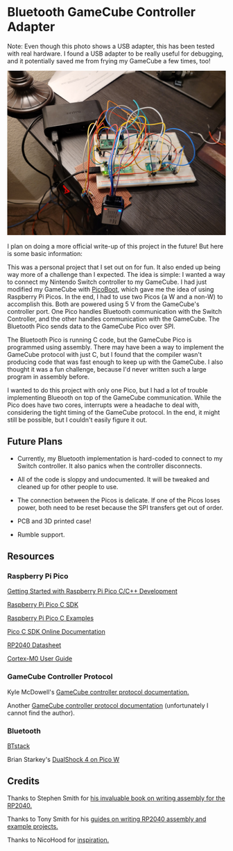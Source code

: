 # Bluetooth GameCube Controller Adapter

Note: Even though this photo shows a USB adapter, this has been tested with real hardware. I found a USB adapter to be really useful for debugging, and it potentially saved me from frying my GameCube a few times, too!

![Photo of the adapter circuit.](20240118_194919.jpg)

I plan on doing a more official write-up of this project in the future! But here is some basic information:

This was a personal project that I set out on for fun. It also ended up being way more of a challenge than I expected.
The idea is simple: I wanted a way to connect my Nintendo Switch controller to my GameCube.
I had just modified my GameCube with [PicoBoot](https://github.com/webhdx/PicoBoot), which gave me the idea of using Raspberry Pi Picos.
In the end, I had to use two Picos (a W and a non-W) to accomplish this. Both are powered using 5 V from the GameCube's controller port. One Pico handles Bluetooth communication with the Switch Controller, and the other handles communication with the GameCube. The Bluetooth Pico sends data to the GameCube Pico over SPI.

The Bluetooth Pico is running C code, but the GameCube Pico is programmed using assembly. There may have been a way to implement the GameCube protocol with just C, but I found that the compiler wasn't producing code that was fast enough to keep up with the GameCube. I also thought it was a fun challenge, because I'd never written such a large program in assembly before.

I wanted to do this project with only one Pico, but I had a lot of trouble implementing Blueooth on top of the GameCube communication. While the Pico does have two cores, interrupts were a headache to deal with, considering the tight timing of the GameCube protocol. In the end, it might still be possible, but I couldn't easily figure it out.

## Future Plans

* Currently, my Bluetooth implementation is hard-coded to connect to my Switch controller. It also panics when the controller disconnects.

* All of the code is sloppy and undocumented. It will be tweaked and cleaned up for other people to use.

* The connection between the Picos is delicate. If one of the Picos loses power, both need to be reset because the SPI transfers get out of order.

* PCB and 3D printed case!

* Rumble support.

## Resources

### Raspberry Pi Pico

[Getting Started with Raspberry Pi Pico C/C++ Development](https://datasheets.raspberrypi.com/pico/getting-started-with-pico.pdf)

[Raspberry Pi Pico C SDK](https://datasheets.raspberrypi.com/pico/raspberry-pi-pico-c-sdk.pdf)

[Raspberry Pi Pico C Examples](https://github.com/raspberrypi/pico-examples)

[Pico C SDK Online Documentation](https://www.raspberrypi.com/documentation/pico-sdk/)

[RP2040 Datasheet](https://datasheets.raspberrypi.com/rp2040/rp2040-datasheet.pdf)

[Cortex-M0 User Guide](https://developer.arm.com/documentation/dui0497/a/the-cortex-m0-instruction-set?lang=en)

### GameCube Controller Protocol

Kyle McDowell's [GameCube controller protocol documentation.](https://simplecontrollers.com/blogs/resources/gamecube-protocol)

Another [GameCube controller protocol documentation](http://www.int03.co.uk/crema/hardware/gamecube/gc-control.html) (unfortunately I cannot find the author).

### Bluetooth

[BTstack](https://github.com/bluekitchen/btstack)

Brian Starkey's [DualShock 4 on Pico W](https://github.com/usedbytes/picow_ds4)

## Credits

Thanks to Stephen Smith for [his invaluable book on writing assembly for the RP2040.](https://www.eetree.cn/wiki/_media/rp2040_assembly_language_programming_arm_cortex-m0_on_the_raspberry_pi_pico_etc._z-lib.org_-2.pdf)

Thanks to Tony Smith for his [guides on writing RP2040 assembly and example projects.](https://blog.smittytone.net/2022/06/19/get-started-with-arm-assembly-on-the-pi-pico/)

Thanks to NicoHood for [inspiration.](https://github.com/NicoHood/Nintendo)
